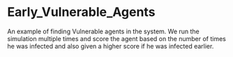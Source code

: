 # Early_Vulnerable_Agents
An example of finding Vulnerable agents in the system. We run the simulation multiple times and score the agent based on the number of times he was infected and also given a higher score if he was infected earlier.
